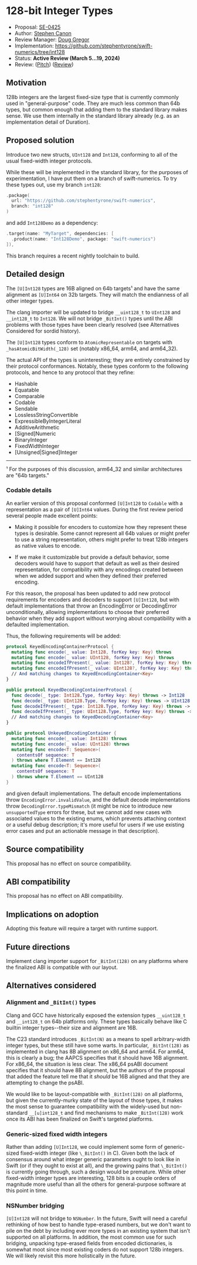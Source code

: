 # 128-bit Integer Types

* Proposal: [SE-0425](0425-int128.md)
* Author: [Stephen Canon](https://github.com/stephentyrone)
* Review Manager: [Doug Gregor](https://github.com/DougGregor)
* Implementation: https://github.com/stephentyrone/swift-numerics/tree/int128
* Status: **Active Review (March 5...19, 2024)**
* Review: ([Pitch](https://forums.swift.org/t/pitch-128-bit-integer-types/70188)) ([Review](https://forums.swift.org/t/se-0425-128-bit-integer-types/70456))

## Motivation

128b integers are the largest fixed-size type that is currently commonly
used in "general-purpose" code. They are much less common than 64b types,
but common enough that adding them to the standard library makes sense.
We use them internally in the standard library already (e.g. as an 
implementation detail of Duration).

## Proposed solution

Introduce two new structs, `UInt128` and `Int128`, conforming to all of the
usual fixed-width integer protocols.

While these will be implemented in the standard library, for the purposes of
experimentation, I have put them on a branch of swift-numerics. To try these
types out, use my branch `int128`:
```swift
.package(
  url: "https://github.com/stephentyrone/swift-numerics",
  branch: "int128"
)
```
and add `Int128Demo` as a dependency:
```swift
.target(name: "MyTarget", dependencies: [
  .product(name: "Int128Demo", package: "swift-numerics")
]),
```
This branch requires a recent nightly toolchain to build.

## Detailed design

The `[U]Int128` types are 16B aligned on 64b targets¹ and have the same
alignment as `[U]Int64` on 32b targets. They will match the endianness of
all other integer types.

The clang importer will be updated to bridge `__uint128_t` to `UInt128` and
`__int128_t` to `Int128`. We will not bridge `_BitInt()` types until
the ABI problems with those types have been clearly resolved (see Alternatives
Considered for sordid history).

The `[U]Int128` types conform to `AtomicRepresentable` on targets with
`_hasAtomicBitWidth(_128)` set (notably x86\_64, arm64, and arm64\_32).

The actual API of the types is uninteresting; they are entirely constrained by
their protocol conformances. Notably, these types conform to the following
protocols, and hence to any protocol that they refine:

- Hashable
- Equatable
- Comparable
- Codable
- Sendable
- LosslessStringConvertible
- ExpressibleByIntegerLiteral
- AdditiveArithmetic
- [Signed]Numeric
- BinaryInteger
- FixedWidthInteger
- [Unsigned|Signed]Integer

-------
¹ For the purposes of this discussion, arm64\_32 and similar architectures
are "64b targets."

### Codable details

An earlier version of this proposal conformed `[U]Int128` to `Codable`
with a representation as a pair of `[U]Int64` values. During the first review
period several people made excellent points:

- Making it possible for encoders to customize how they represent these types
is desirable. Some cannot represent all 64b values or might prefer to use a
string representation, others might prefer to treat 128b integers as native
values to encode.

- If we make it customizable but provide a default behavior, some decoders 
would have to support that default as well as their desired representation,
for compatibility with any encodings created between when we added support
and when they defined their preferred encoding.

For this reason, the proposal has been updated to add new protocol requirements
for encoders and decoders to support `[U]Int128`, but with default
implementations that throw an EncodingError or DecodingError unconditionally,
allowing implementations to choose their preferred behavior when they add
support without worrying about compatibility with a defaulted implementation.

Thus, the following requirements will be added:
```swift
protocol KeyedEncodingContainerProtocol {
  mutating func encode(_ value: Int128, forKey key: Key) throws
  mutating func encode(_ value: UInt128, forKey key: Key) throws
  mutating func encodeIfPresent(_ value: Int128?, forKey key: Key) throws
  mutating func encodeIfPresent(_ value: UInt128?, forKey key: Key) throws
  // And matching changes to KeyedEncodingContainer<Key>
}

public protocol KeyedDecodingContainerProtocol {
  func decode(_ type: Int128.Type, forKey key: Key) throws -> Int128
  func decode(_ type: UInt128.Type, forKey key: Key) throws -> UInt128
  func decodeIfPresent(_ type: Int128.Type, forKey key: Key) throws -> Int128?
  func decodeIfPresent(_ type: UInt128.Type, forKey key: Key) throws -> UInt128?
  // And matching changes to KeyedDecodingContainer<Key>
}

public protocol UnkeyedEncodingContainer {
  mutating func encode(_ value: Int128) throws
  mutating func encode(_ value: UInt128) throws
  mutating func encode<T: Sequence>(
    contentsOf sequence: T
  ) throws where T.Element == Int128
  mutating func encode<T: Sequence>(
    contentsOf sequence: T
  ) throws where T.Element == UInt128
}
```
and given default implementations. The default encode implementations throw
`EncodingError.invalidValue`, and the default decode implementations throw
`DecodingError.typeMismatch` (it might be nice to introduce new
`unsupportedType` errors for these, but we cannot add new cases with
associated values to the existing enums, which prevents attaching context
or a useful debug description; it's more useful for users if we use existing
error cases and put an actionable message in that description).

## Source compatibility

This proposal has no effect on source compatibility.

## ABI compatibility

This proposal has no effect on ABI compatibility.

## Implications on adoption

Adopting this feature will require a target with runtime support.

## Future directions

Implement clang importer support for `_BitInt(128)` on any platforms where
the finalized ABI is compatible with our layout.

## Alternatives considered

### Alignment and `_BitInt()` types
Clang and GCC have historically exposed the extension types `__uint128_t` and
`__int128_t` on 64b platforms only. These types basically behave like C
builtin integer types--their size and alignment are 16B.

The C23 standard introduces `_BitInt(N)` as a means to spell arbitrary-width
integer types, but these still have some warts. In particular, `_BitInt(128)`
as implemented in clang has 8B alignment on x86\_64 and arm64. For arm64,
this is clearly a bug; the AAPCS specifies that it should have 16B alignment.
For x86\_64, the situation is less clear. The x86\_64 psABI document specifies
that it should have 8B alignment, but the authors of the proposal that added
the feature tell me that it _should_ be 16B aligned and that they are 
attempting to change the psABI.

We would like to be layout-compatible with `_BitInt(128)` on all platforms,
but given the currently-murky state of the layout of those types, it makes
the most sense to guarantee compatibility with the widely-used but non-
standard `__[u]int128_t` and find mechanisms to make `_BitInt(128)` work
once its ABI has been finalized on Swift's targeted platforms.

### Generic-sized fixed width integers
Rather than adding `[U]Int128`, we could implement some form of generic-
sized fixed-width integer (like `\_BitInt()` in C). Given both the lack
of consensus around what integer generic parameters ought to look like in
Swift (or if they ought to exist at all), and the growing pains that 
`\_BitInt()` is currently going through, such a design would be premature.
While other fixed-width integer types are interesting, 128 bits is a couple
orders of magnitude more useful than all the others for general-purpose
software at this point in time.

### NSNumber bridging
`[U]Int128` will not bridge to `NSNumber`. In the future, Swift will need
a careful rethinking of how best to handle type-erased numbers, but we don't
want to pile on the debt by including ever more types in an existing system
that isn't supported on all platforms. In addition, the most common use for
such bridging, unpacking type-erased fields from encoded dictionaries, is
somewhat moot since most existing coders do not support 128b integers. We
will likely revisit this more holistically in the future.
